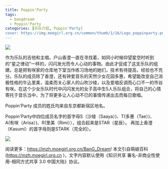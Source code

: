 ```yaml
---
title: Poppin'Party
tags: 
  - bangdream
  - Poppin'Party
categories: [乐队介绍, Poppin'Party]
cover: https://img.moegirl.org.cn/common/thumb/1/16/Logo_poppinparty.png/250px-Logo_poppinparty.png
---
```


![](https://img.moegirl.org.cn/common/thumb/1/16/Logo_poppinparty.png/250px-Logo_poppinparty.png)

作为乐队的吉他和主唱，户山香澄一直在寻找着，如同小时候仰望星空时听到的“星之律动”一样的，闪闪发光而令人心动的事物。由此才促成了这支乐队的组建。总是把有咲家的仓库地下室当作练习场地的她们，技术有待提高，经验也不充分。乐队的成员除了香澄，还有钟爱音乐的天然少女花园多惠，希望能改变自己消极性格的牛込里美，温柔而关心家人的山吹沙绫，以及爱唱反调而心口不一的市谷有咲。在这个少女乐队时代中闪闪发光的女子高中生5人乐队组合，将自己的心情寄托于音乐当中，为了将更多让人心动不已的事情传递出去而每日歌唱。

Poppin'Party 成员的姓氏均来自东京都新宿区地名。

Poppin'Party中四位成员名字的首字母S（沙绫（Saaya）)、T(多惠（Tae）)、A(有咲（Arisa）)、R(里美（Rimi）），组合起来是STAR（星辰）。
再加上香澄（Kasumi）的首字母则是STARK（完全的）。


![](https://img.moegirl.org.cn/common/f/f7/Poppin%27_Party2.png)

阅读更多：https://mzh.moegirl.org.cn/BanG_Dream!
本文引自萌娘百科(https://mzh.moegirl.org.cn )，文字内容默认使用《知识共享 署名-非商业性使用-相同方式共享 3.0 中国大陆》协议。
